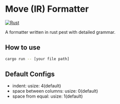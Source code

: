 Move (IR) Formatter
==============

[![Rust](https://github.com/victoryang00/move-fmt/actions/workflows/rust.yml/badge.svg)](https://github.com/victoryang00/move-fmt/actions/workflows/rust.yml) 

A formatter written in rust pest with detailed grammar.

## How to use
```bash
cargo run -- [your file path]
```

## Default Configs

- indent: usize: 4(default)
- space between columns: usize: 0(default)
- space from equal: usize: 1(default)